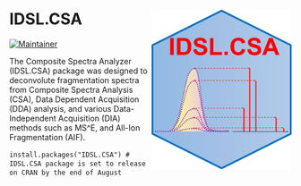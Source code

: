 # IDSL.CSA <img src='CSA_educational_files/Figures/IDSL.CSA-logo.png' width="250px" align="right" />

<!-- badges: start -->
[![Maintainer](https://img.shields.io/badge/maintainer-Sadjad_Fakouri_Baygi-blue)](https://github.com/sajfb)
<!-- badges: end -->

The Composite Spectra Analyzer (IDSL.CSA) package was designed to deconvolute fragmentation spectra from Composite Spectra Analysis (CSA), Data Dependent Acquisition (DDA) analysis, and various Data-Independent Acquisition (DIA) methods such as MS^E, and All-Ion Fragmentation (AIF).

	install.packages("IDSL.CSA") # IDSL.CSA package is set to release on CRAN by the end of August